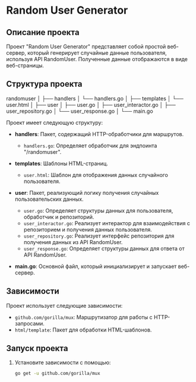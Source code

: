 # Random User Generator

## Описание проекта

Проект "Random User Generator" представляет собой простой веб-сервер, который генерирует случайные данные пользователя, используя API RandomUser. Полученные данные отображаются в виде веб-страницы.

## Структура проекта

randomuser
│
├── handlers
│   └── handlers.go
│
├── templates
│   └── user.html
│
├── user
│   ├── user.go
│   ├── user_interactor.go
│   ├── user_repository.go
│   └── user_response.go
│
└── main.go


Проект имеет следующую структуру:

- **handlers**: Пакет, содержащий HTTP-обработчики для маршрутов.
    - `handlers.go`: Определяет обработчик для эндпоинта "/randomuser".

- **templates**: Шаблоны HTML-страниц.
    - `user.html`: Шаблон для отображения данных случайного пользователя.

- **user**: Пакет, реализующий логику получения случайных пользовательских данных.
    - `user.go`: Определяет структуры данных для пользователя, обработчик и репозиторий.
    - `user_interactor.go`: Реализует интерактор для взаимодействия с репозиторием и получения данных пользователя.
    - `user_repository.go`: Реализует интерфейс репозитория для получения данных из API RandomUser.
    - `user_response.go`: Определяет структуры данных для ответа от API RandomUser.

- **main.go**: Основной файл, который инициализирует и запускает веб-сервер.

## Зависимости

Проект использует следующие зависимости:

- `github.com/gorilla/mux`: Маршрутизатор для работы с HTTP-запросами.
- `html/template`: Пакет для обработки HTML-шаблонов.

## Запуск проекта

1. Установите зависимости с помощью:

   ```bash
   go get -u github.com/gorilla/mux
